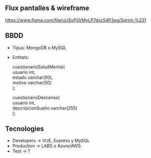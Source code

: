## Flux pantalles & wireframe
https://www.figma.com/file/uUSvPj0rMyLP7dxz54P3qg/Sprint-%231

## BBDD
  - Tipus: MongoDB o MySQL
  - Entitats:

      cuestionarioSaludMental(\
          usuario int,\
          estado varchar(50),\
          motivo varchar(50)\
      );

      cuestionarioDescanso(\
          usuario int,\
          descripcionSueño varchar(255)\
      );
 
 ## Tecnologies 

- Developers → VUE, Express y MySQL
- Production → LABS o Azure/AWS
- Test → ? 
